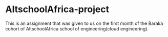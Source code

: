 # AltschoolAfrica-project
This is an assignment that was given to us on the first month of the Baraka cohort of AltschoolAfrica school of engineering(cloud engineering).
